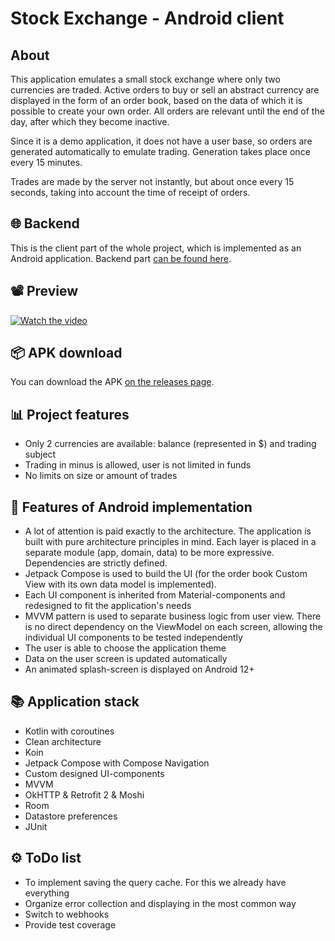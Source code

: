# Stock Exchange - Android client

## About
This application emulates a small stock exchange where only two currencies are traded.
Active orders to buy or sell an abstract currency are displayed in the form of an order book, based on the data of which it is possible to create your own order. All orders are relevant until the end of the day, after which they become inactive.

Since it is a demo application, it does not have a user base, so orders are generated automatically to emulate trading. Generation takes place once every 15 minutes.

Trades are made by the server not instantly, but about once every 15 seconds, taking into account the time of receipt of orders.

## 🌐 Backend
This is the client part of the whole project, which is implemented as an Android application. Backend part [can be found here](https://github.com/CRaFT4ik/dc-stock-exchange-backend).

## 📽️ Preview
[![Watch the video](https://user-images.githubusercontent.com/1649292/159302965-31a425ef-e5eb-40aa-99e8-94c278e2da50.png)](https://youtu.be/R3nkqxwXhls)

## 📦 APK download
You can download the APK [on the releases page](https://github.com/CRaFT4ik/dc-stock-exchange-android/releases/).

## 📊 Project features
- Only 2 currencies are available: balance (represented in $) and trading subject
- Trading in minus is allowed, user is not limited in funds
- No limits on size or amount of trades

## 🚀 Features of Android implementation
- A lot of attention is paid exactly to the architecture. The application is built with pure architecture principles in mind. Each layer is placed in a separate module (app, domain, data) to be more expressive. Dependencies are strictly defined.
- Jetpack Compose is used to build the UI (for the order book Custom View with its own data model is implemented).
- Each UI component is inherited from Material-components and redesigned to fit the application's needs
- MVVM pattern is used to separate business logic from user view. There is no direct dependency on the ViewModel on each screen, allowing the individual UI components to be tested independently
- The user is able to choose the application theme
- Data on the user screen is updated automatically
- An animated splash-screen is displayed on Android 12+

## 📚 Application stack
- Kotlin with coroutines
- Clean architecture
- Koin
- Jetpack Compose with Compose Navigation
- Custom designed UI-components
- MVVM
- OkHTTP & Retrofit 2 & Moshi
- Room
- Datastore preferences
- JUnit

## ⚙️ ToDo list
- To implement saving the query cache. For this we already have everything
- Organize error collection and displaying in the most common way
- Switch to webhooks
- Provide test coverage
